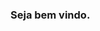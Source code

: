 ### Seja bem vindo.

<!--
**roronoadiogo/roronoadiogo** is a ✨ _special_ ✨ repository because its `README.md` (this file) appears on your GitHub profile.

Olá, sou Vinícius D. Alves.:

- 🔭 Apaixonado por tecnologia
- 🌱 Desenvolvedor Java 

